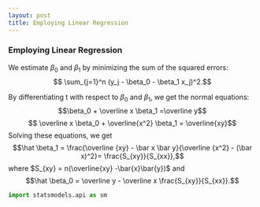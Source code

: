 ```yaml
---
layout: post
title: Employing Linear Regression
---
```


### Employing Linear Regression

 We estimate
$\beta_0$ and $\beta_1$ by minimizing the sum of the squared errors:
$$
\sum_{j=1}^n (y_j - \beta_0 - \beta_1 x_j)^2.$$

By differentiating t with respect to $\beta_0$ and $\beta_1$, we get
the normal equations:
$$\beta_0 +  \overline x \beta_1 =\overline y$$
$$ \overline x \beta_0 + \overline{x^2} \beta_1 = \overline{xy}$$
Solving these equations, we get $$\hat \beta_1 = \frac{\overline
{xy} - \bar x \bar y}{\overline {x^2} - (\bar x)^2}=
\frac{S_{xy}}{S_{xx}},$$ where  $S_{xy} = n(\overline{xy}
-\bar{x}\bar{y})$ and
$$\hat \beta_0 = \overline y - \overline x
\frac{S_{xy}}{S_{xx}}.$$


```python
import statsmodels.api as sm

```


```python

```
